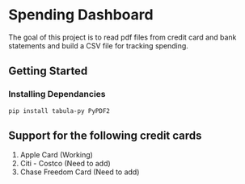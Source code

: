 # Spending Dashboard
The goal of this project is to read pdf files from credit card and bank statements and build a CSV file for tracking spending. 

## Getting Started
### Installing Dependancies

```
pip install tabula-py PyPDF2
```

## Support for the following credit cards
1. Apple Card (Working)
2. Citi - Costco (Need to add)
3. Chase Freedom Card (Need to add)

